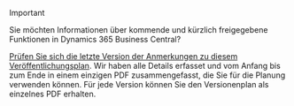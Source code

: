 > [!IMPORTANT]
>
> Sie möchten Informationen über kommende und kürzlich freigegebene Funktionen in Dynamics 365 Business Central?
>
> [Prüfen Sie sich die letzte Version der Anmerkungen zu diesem Veröffentlichungsplan](/dynamics365/release-plans/index). Wir haben alle Details erfasset und vom Anfang bis zum Ende in einem einzigen PDF zusammengefasst, die Sie für die Planung verwenden können. Für jede Version können Sie den Versionenplan als einzelnes PDF erhalten.  
